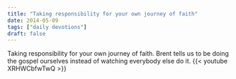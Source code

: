 ```yaml
---
title: "Taking responsibility for your own journey of faith"
date: 2014-05-09
tags: ["daily devotions"]
draft: false
---
```

Taking responsibility for your own journey of faith. Brent tells us to be doing the gospel ourselves instead of watching everybody else do it.
{{< youtube XRHWCbfwTwQ >}}